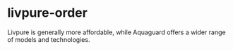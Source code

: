 # livpure-order
Livpure is generally more affordable, while Aquaguard offers a wider range of models and technologies.
